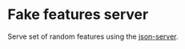 # Fake features server

Serve set of random features using the [json-server](https://github.com/typicode/json-server).
